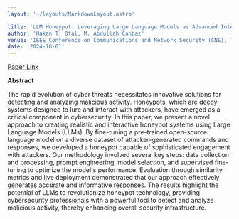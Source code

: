 ```yaml
---
layout: '~/layouts/MarkdownLayout.astro'

title: 'LLM Honeypot: Leveraging Large Language Models as Advanced Interactive Honeypot Systems'
author: 'Hakan T. Otal, M. Abdullah Canbaz'
venue: 'IEEE Conference on Communications and Network Security (CNS), Taiwan'
date: '2024-10-01'
---
```


[Paper Link](https://arxiv.org/abs/2409.08234)

**Abstract**

The rapid evolution of cyber threats necessitates innovative solutions for detecting and analyzing malicious activity. Honeypots, which are decoy systems designed to lure and interact with attackers, have emerged as a critical component in cybersecurity. In this paper, we present a novel approach to creating realistic and interactive honeypot systems using Large Language Models (LLMs). By fine-tuning a pre-trained open-source language model on a diverse dataset of attacker-generated commands and responses, we developed a honeypot capable of sophisticated engagement with attackers. Our methodology involved several key steps: data collection and processing, prompt engineering, model selection, and supervised fine-tuning to optimize the model's performance. Evaluation through similarity metrics and live deployment demonstrated that our approach effectively generates accurate and informative responses. The results highlight the potential of LLMs to revolutionize honeypot technology, providing cybersecurity professionals with a powerful tool to detect and analyze malicious activity, thereby enhancing overall security infrastructure. 